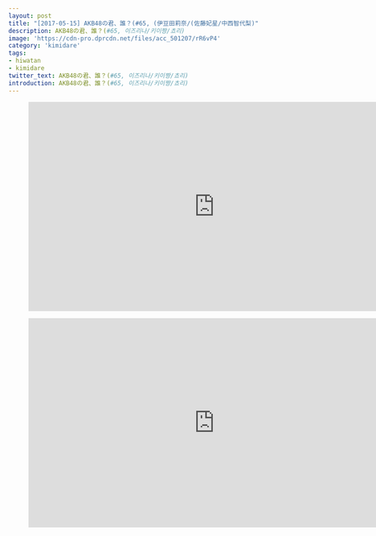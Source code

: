 ```yaml
---
layout: post
title: "[2017-05-15] AKB48の君、誰？(#65, (伊豆田莉奈/(佐藤妃星/中西智代梨)"
description: AKB48の君、誰？(#65, 이즈리나/키이짱/쵸리)
image: 'https://cdn-pro.dprcdn.net/files/acc_501207/rR6vP4'
category: 'kimidare'
tags:
- hiwatan
- kimidare
twitter_text: AKB48の君、誰？(#65, 이즈리나/키이짱/쵸리)
introduction: AKB48の君、誰？(#65, 이즈리나/키이짱/쵸리)
---
```

<figure class="video_container">
<iframe width="740" height="416" src="https://serviceapi.nmv.naver.com/flash/convertIframeTag.nhn?vid=33CA98F9A29948A6A0D99684B62A297A8357&outKey=V1274d278a0953e603ef12da1a0ed15cd72fdaf78d9a72be4ba3e2da1a0ed15cd72fd" frameborder="no" scrolling="no" webkitallowfullscreen mozallowfullscreen allowfullscreen></iframe>
</figure>

<figure class="video_container">
<iframe width="740" height="416" src="https://serviceapi.nmv.naver.com/flash/convertIframeTag.nhn?vid=091C198C360313342ACB1B6811099841C5E0&outKey=V12864ec61604d9000606a6b67b311fed1230110831a04f55fbeca6b67b311fed1230" frameborder="no" scrolling="no" webkitallowfullscreen mozallowfullscreen allowfullscreen></iframe>
</figure>

